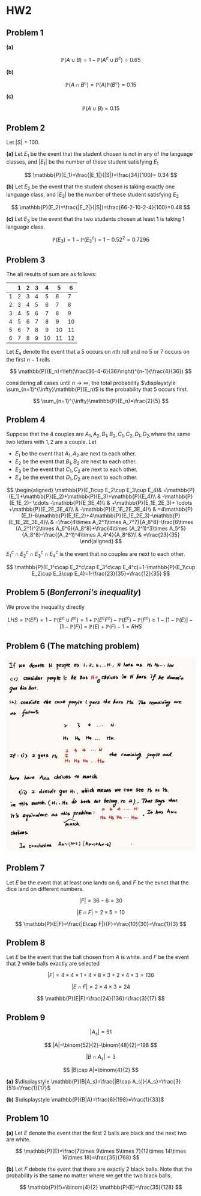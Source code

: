 # HW2

## Problem 1

**(a)**

$$
\mathbb{P}(A\cup B)=1-\mathbb{P}(A^c\cup B^c)=0.65
$$

**(b)**

$$
\mathbb{P}(A\cap B^c)=\mathbb{P}(A)\mathbb{P}(B^c)=0.15
$$

**(c)**

$$
\mathbb{P}(A\cup B)=0.15
$$

## Problem 2

Let $|S|=100$.

**(a)** Let $E_1$ be the event that the student chosen is not in any of the language classes, and $|E_1|$ be the number of these student satisfying $E_1$

$$
\mathbb{P}(E_1)=\frac{|E_1|}{|S|}=\frac{34}{100}= 0.34
$$

**(b)** Let $E_2$ be the event that the student chosen is taking exactly one language class, and $|E_2|$ be the number of these student satisfying $E_2$

$$
\mathbb{P}(E_2)=\frac{|E_2|}{|S|}=\frac{66-2-10-2-4}{100}=0.48
$$

**(c)** Let $E_3$ be the event that the two students chosen at least 1 is taking 1 language class.

$$
\mathbb{P}(E_3)=1-\mathbb{P}(E_3^c)=1-0.52^2=0.7296
$$

## Problem 3

The all results of sum are as follows:

|   | 1 | 2 | 3 | 4 | 5  | 6  |
| - | - | - | - | :-: | -- | -- |
| 1 | 2 | 3 | 4 | 5 | 6  | 7  |
| 2 | 3 | 4 | 5 | 6 | 7  | 8  |
| 3 | 4 | 5 | 6 | 7 | 8  | 9  |
| 4 | 5 | 6 | 7 | 8 | 9  | 10 |
| 5 | 6 | 7 | 8 | 9 | 10 | 11 |
| 6 | 7 | 8 | 9 | 10 | 11 | 12 |

Let $E_n$ denote the event that a 5 occurs on $n$th roll and no 5 or 7 occurs on the first $n-1$ rolls

$$
\mathbb{P}(E_n)=\left(\frac{36-4-6}{36}\right)^{n-1}(\frac{4}{36})
$$

considering all cases until $n\to \infty$, the total probability $\displaystyle \sum_{n=1}^{\infty}\mathbb{P}(E_n)$ is the probability that 5 occurs first.

$$
\sum_{n=1}^{\infty}\mathbb{P}(E_n)=\frac{2}{5}
$$

## Problem 4

Suppose that the 4 couples are $A_1,A_2,B_1,B_2,C_1,C_2,D_1,D_2$,where the same two letters with $1,2$ are a couple. Let

* $E_1$ be the event that $A_1,A_2$ are next to each other.
* $E_2$ be the event that $B_1,B_2$ are next to each other.
* $E_3$ be the event that $C_1,C_2$ are next to each other.
* $E_4$ be the event that $D_1,D_2$ are next to each other.

$$
\begin{aligned}
\mathbb{P}(E_1\cup E_2\cup E_3\cup E_4)& =\mathbb{P}(E_1)+\mathbb{P}(E_2)+\mathbb{P}(E_3)+\mathbb{P}(E_4)\\
& -\mathbb{P}(E_1E_2)- \cdots -\mathbb{P}(E_3E_4)\\
& +\mathbb{P}(E_1E_2E_3)+ \cdots +\mathbb{P}(E_2E_3E_4)\\
& -\mathbb{P}(E_1E_2E_3E_4)\\
& =4\mathbb{P}(E_1)-6\mathbb{P}(E_1E_2)+4\mathbb{P}(E_1E_2E_3)-\mathbb{P}(E_1E_2E_3E_4)\\
& =\frac{4\times A_2^1\times A_7^7}{A_8^8}-\frac{6\times (A_2^1)^2\times A_6^6}{A_8^8}+\frac{4\times (A_2^1)^3\times A_5^5}{A_8^8}-\frac{(A_2^1)^4\times A_4^4}{A_8^8}\\
& =\frac{23}{35}
\end{aligned}
$$

$E_1^c\cap E_2^c\cap E_3^c\cap E_4^c$ is the event that no couples are next to each other.

$$
\mathbb{P}(E_1^c\cap E_2^c\cap E_3^c\cap E_4^c)=1-\mathbb{P}(E_1\cup E_2\cup E_3\cup E_4)=1-\frac{23}{35}=\frac{12}{35}
$$

## Problem 5 (*Bonferroni's inequality*)

We prove the inequality directly

$$
LHS=\mathbb{P}(EF)=1-\mathbb{P}(E^c\cup F^c)=1+\mathbb{P}(E^cF^c)-\mathbb{P}(E^c)-\mathbb{P}(F^c)\ge 1-[1-\mathbb{P}(E)]-[1-\mathbb{P}(F)]=\mathbb{P}(E)+\mathbb{P}(F)-1=RHS
$$

## Problem 6 (The matching problem)

![1726150906415](image/HW2/1726150906415.png)

## Problem 7

Let $E$ be the event that at least one lands on 6, and $F$ be the evnet that the dice land on different numbers.

$$
|F|=36-6=30
$$

$$
|E\cap F|=2\times 5=10
$$

$$
\mathbb{P}(E|F)=\frac{|E\cap F|}{F}=\frac{10}{30}=\frac{1}{3}
$$

## Problem 8

Let $E$ be the event that the ball chosen from $A$ is white. and $F$ be the event that 2 white balls exactly are selected

$$
|F|=4\times 4\times 1+4\times 8\times 3+2\times 4\times 3=136
$$

$$
|E\cap F|=2\times 4\times 3=24
$$

$$
\mathbb{P}(E|F)=\frac{24}{136}=\frac{3}{17}
$$

## Problem 9

$$
|A_s|=51
$$

$$
|A|=\binom{52}{2}-\binom{48}{2}=198
$$

$$
|B\cap A_s|=3
$$

$$
|B\cap A|=\binom{4}{2}
$$

**(a)** $\displaystyle \mathbb{P}(B|A_s)=\frac{|B\cap A_s|}{A_s}=\frac{3}{51}=\frac{1}{17}$

**(b)** $\displaystyle \mathbb{P}(B|A)=\frac{6}{198}=\frac{1}{33}$

## Problem 10

**(a)** Let $E$ denote the event that the first 2 balls are black and the next two are white.

$$
\mathbb{P}(E)=\frac{7\times 9\times 5\times 7}{12\times 14\times 16\times 18}=\frac{35}{768}
$$

**(b)** Let $F$ debote the event that there are exactly 2 black balls. Note that the probability is the same no matter where we get the two black balls.

$$
\mathbb{P}(f)=\binom{4}{2} \mathbb{P}(E)=\frac{35}{128}
$$
